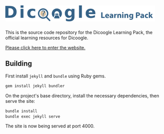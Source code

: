 # <img src="images/dicoogle-lp-logo-extended.png" height="50"/>

This is the source code repository for the Dicoogle Learning Pack, the official learning resources for Dicoogle.

[Please click here to enter the website.](https://bioinformatics-ua.github.io/dicoogle-learning-pack/)

## Building

First install `jekyll` and `bundle` using Ruby gems.

```sh
gem install jekyll bundler
```

On the project's base directory, install the necessary dependencies, then serve the site:

```sh
bundle install
bundle exec jekyll serve
```

The site is now being served at port 4000.
